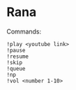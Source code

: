 # Rana
Commands:

    !play <youtube link>
    !pause
    !resume
    !skip
    !queue
    !np
    !vol <number 1-10>
